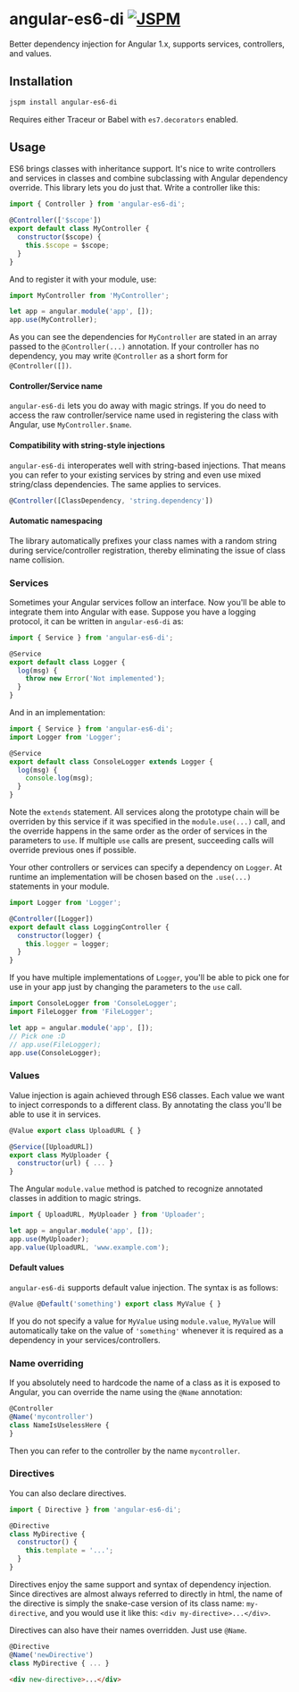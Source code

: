 # angular-es6-di [![JSPM](https://img.shields.io/badge/JSPM-angular--es6--di-db772b.svg?style=flat-square)](http://kasperlewau.github.io/registry/#/?q=angular-es6-di)
Better dependency injection for Angular 1.x, supports services, controllers, and values.

## Installation
```bash
jspm install angular-es6-di
```
Requires either Traceur or Babel with `es7.decorators` enabled.

## Usage
ES6 brings classes with inheritance support. It's nice to write controllers and services in classes and combine subclassing with Angular dependency override. This library lets you do just that. Write a controller like this:
```js
import { Controller } from 'angular-es6-di';

@Controller(['$scope'])
export default class MyController {
  constructor($scope) {
    this.$scope = $scope;
  }
}
```
And to register it with your module, use:
```js
import MyController from 'MyController';

let app = angular.module('app', []);
app.use(MyController);
```
As you can see the dependencies for `MyController` are stated in an array passed to the `@Controller(...)` annotation. If your controller has no dependency, you may write `@Controller` as a short form for `@Controller([])`.

#### Controller/Service name
`angular-es6-di` lets you do away with magic strings. If you do need to access the raw controller/service name used in registering the class with Angular, use `MyController.$name`.

#### Compatibility with string-style injections
`angular-es6-di` interoperates well with string-based injections. That means you can refer to your existing services by string and even use mixed string/class dependencies. The same applies to services.
```js
@Controller([ClassDependency, 'string.dependency'])
```

#### Automatic namespacing
The library automatically prefixes your class names with a random string during service/controller registration, thereby eliminating the issue of class name collision.

### Services
Sometimes your Angular services follow an interface. Now you'll be able to integrate them into Angular with ease. Suppose you have a logging protocol, it can be written in `angular-es6-di` as:
```js
import { Service } from 'angular-es6-di';

@Service
export default class Logger {
  log(msg) {
    throw new Error('Not implemented');
  }
}
```
And in an implementation:
```js
import { Service } from 'angular-es6-di';
import Logger from 'Logger';

@Service
export default class ConsoleLogger extends Logger {
  log(msg) {
    console.log(msg);
  }
}
```
Note the `extends` statement. All services along the prototype chain will be overriden by this service if it was specified in the `module.use(...)` call, and the override happens in the same order as the order of services in the parameters to `use`. If multiple `use` calls are present, succeeding calls will override previous ones if possible.

Your other controllers or services can specify a dependency on `Logger`. At runtime an implementation will be chosen based on the `.use(...)` statements in your module.
```js
import Logger from 'Logger';

@Controller([Logger])
export default class LoggingController {
  constructor(logger) {
    this.logger = logger;
  }
}
```
If you have multiple implementations of `Logger`, you'll be able to pick one for use in your app just by changing the parameters to the `use` call.
```js
import ConsoleLogger from 'ConsoleLogger';
import FileLogger from 'FileLogger';

let app = angular.module('app', []);
// Pick one :D
// app.use(FileLogger);
app.use(ConsoleLogger);
```

### Values
Value injection is again achieved through ES6 classes. Each value we want to inject corresponds to a different class. By annotating the class you'll be able to use it in services.
```js
@Value export class UploadURL { }

@Service([UploadURL])
export class MyUploader {
  constructor(url) { ... }
}
```
The Angular `module.value` method is patched to recognize annotated classes in addition to magic strings.
```js
import { UploadURL, MyUploader } from 'Uploader';

let app = angular.module('app', []);
app.use(MyUploader);
app.value(UploadURL, 'www.example.com');
```
#### Default values
`angular-es6-di` supports default value injection. The syntax is as follows:
```js
@Value @Default('something') export class MyValue { }
```
If you do not specify a value for `MyValue` using `module.value`, `MyValue` will automatically take on the value of `'something'` whenever it is required as a dependency in your services/controllers.

### Name overriding
If you absolutely need to hardcode the name of a class as it is exposed to Angular, you can override the name using the `@Name` annotation:
```js
@Controller
@Name('mycontroller')
class NameIsUselessHere {
}
```
Then you can refer to the controller by the name `mycontroller`.

### Directives
You can also declare directives.
```js
import { Directive } from 'angular-es6-di';

@Directive
class MyDirective {
  constructor() {
    this.template = '...';
  }
}
```
Directives enjoy the same support and syntax of dependency injection. Since directives are almost always referred to directly in html, the name of the directive is simply the snake-case version of its class name: `my-directive`, and you would use it like this: `<div my-directive>...</div>`.

Directives can also have their names overridden. Just use `@Name`.
```js
@Directive
@Name('newDirective')
class MyDirective { ... }
```
```html
<div new-directive>...</div>
```
